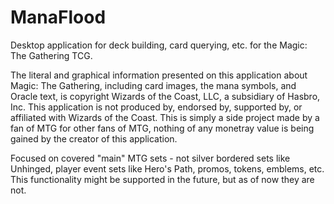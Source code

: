# ManaFlood
Desktop application for deck building, card querying, etc. for the Magic: The Gathering TCG.

The literal and graphical information presented on this application about Magic: The Gathering, including card images, the mana symbols, and Oracle text, is copyright Wizards of the Coast, LLC, a subsidiary of Hasbro, Inc. This application is not produced by, endorsed by, supported by, or affiliated with Wizards of the Coast. This is simply a side project made by a fan of MTG for other fans of MTG, nothing of any monetray value is being gained by the creator of this application.

Focused on covered "main" MTG sets - not silver bordered sets like Unhinged, player event sets like Hero's Path, promos, tokens, emblems, etc. This functionality might be supported in the future, but as of now they are not.